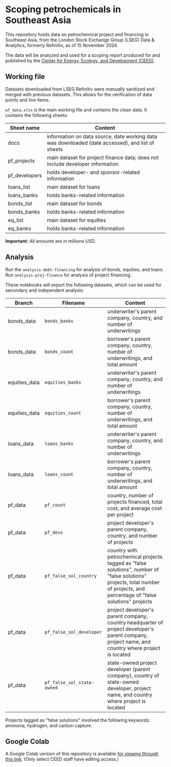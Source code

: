 # Scoping petrochemicals in Southeast Asia

This repository holds data on petrochemical project and financing in Southeast Asia, from the London Stock Exchange Group (LSEG) Data & Analytics, formerly Refinitiv, as of 15 November 2024.

The data will be analyzed and used for a scoping report produced for and published by the [Center for Energy, Ecology, and Development (CEED)](https://ceedphilippines.com/). 

## Working file

Datasets downloaded from LSEG Refinitiv were *manually* sanitized and merged with previous datasets. This allows for the verification of data points and line items. 

`wf_data.xlsx` is the main working file and contains the clean data. It contains the following sheets:

| Sheet name | Content |
| -------- | ------- |
| docs | information on data source, date working data was downloaded (date accessed), and list of sheets |
| pf_projects | main dataset for project finance data; does not include developer information |
| pf_developers | holds developer- and sponsor-related information |
| loans_list | main dataset for loans |
| loans_banks | holds banks-related information |
| bonds_list | main dataset for bonds |
| bonds_banks | holds banks-related information |
| eq_list | main dataset for equities |
| eq_banks | holds banks-related information |

**Important:** All amounts are in millions USD.

## Analysis

Run the `analysis-debt-financing` for analysis of bonds, equities, and loans. Run `analysis-proj-finance` for analysis of project financing. 

These notebooks will export the following datasets, which can be used for secondary and independent analysis:

| Branch | Filename | Content |
| -------- | ------- | ------- |
| bonds_data | `bonds_banks` | underwriter's parent company, country, and number of underwritings |
| bonds_data | `bonds_count` | borrower's parent company, country, number of underwritings, and total amount |
| equities_data | `equities_banks` | underwriter's parent company, country, and number of underwritings |
| equities_data | `equities_count` | borrower's parent company, country, number of underwritings, and total amount |
| loans_data | `loans_banks` | underwriter's parent company, country, and number of underwritings |
| loans_data | `loans_count` | borrower's parent company, country, number of underwritings, and total amount |
| pf_data | `pf_count` | country, number of projects financed, total cost, and average cost per project |
| pf_data | `pf_devs` | project developer's parent company, country, and number of projects |
| pf_data | `pf_false_sol_country` | country with petrochemical projects tagged as "false solutions", number of "false solutions" projects, total number of projects, and percentage of "false solutions" projects |
| pf_data | `pf_false_sol_developer` | project developer's parent company, country headquarter of project developer's parent company, project name, and country where project is located |
| pf_data | `pf_false_sol_state-owned` | state-owned project developer (parent company), country of state-owned developer, project name, and country where project is located |

Projects tagged as "false solutions" involved the following keywords: ammonia, hydrogen, and carbon capture.

## Google Colab

A Google Colab version of this repository is available [for viewing through this link](https://drive.google.com/drive/folders/10Oy2_3GAplEIis0Iq0v1YF9c3TD3Wy4r?usp=drive_link). (Only select CEED staff have editing access.)
